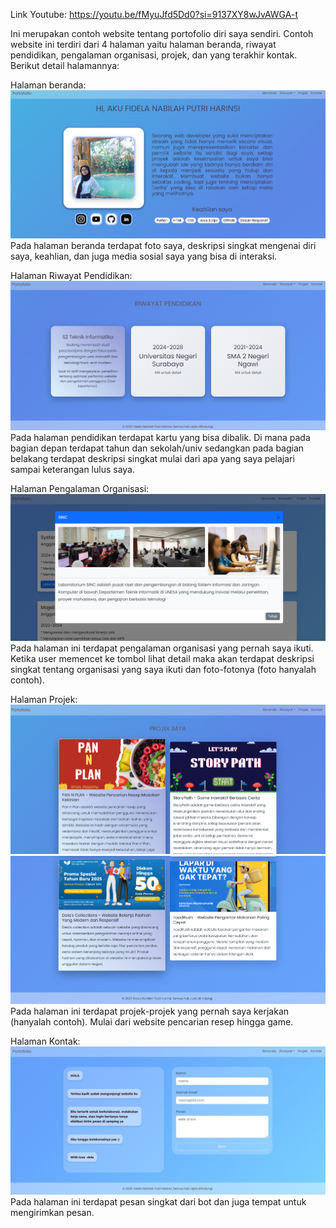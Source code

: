 Link Youtube: https://youtu.be/fMyuJfd5Dd0?si=9137XY8wJvAWGA-t

Ini merupakan contoh website tentang portofolio diri saya sendiri. Contoh website ini terdiri dari 4 halaman yaitu halaman beranda, riwayat pendidikan, pengalaman organisasi, projek, dan yang terakhir kontak. Berikut detail halamannya:

Halaman beranda:
![alt text](https://github.com/delaaa06/website-porto/blob/main/Tampilan%20Website/beranda.png)
Pada halaman beranda terdapat foto saya, deskripsi singkat mengenai diri saya, keahlian, dan juga media sosial saya yang bisa di interaksi.

Halaman Riwayat Pendidikan:
![alt text](https://github.com/delaaa06/website-porto/blob/main/Tampilan%20Website/riwayat%20pendidikan.png)
Pada halaman pendidikan terdapat kartu yang bisa dibalik. Di mana pada bagian depan terdapat tahun dan sekolah/univ sedangkan pada bagian belakang terdapat deskripsi singkat mulai dari apa yang saya pelajari sampai keterangan lulus saya. 

Halaman Pengalaman Organisasi:
![alt text](https://github.com/delaaa06/website-porto/blob/main/Tampilan%20Website/pengalaman%20organisasi.png)
Pada halaman ini terdapat pengalaman organisasi yang pernah saya ikuti. Ketika user memencet ke tombol lihat detail maka akan terdapat deskripsi singkat tentang organisasi yang saya ikuti dan foto-fotonya (foto hanyalah contoh).

Halaman Projek:
![alt text](https://github.com/delaaa06/website-porto/blob/main/Tampilan%20Website/projek.png)
![alt text](https://github.com/delaaa06/website-porto/blob/main/Tampilan%20Website/projek%20_2.png)
Pada halaman ini terdapat projek-projek yang pernah saya kerjakan (hanyalah contoh). Mulai dari website pencarian resep hingga game.

Halaman Kontak:
![alt text](https://github.com/delaaa06/website-porto/blob/main/Tampilan%20Website/kontak.png)
Pada halaman ini terdapat pesan singkat dari bot dan juga tempat untuk mengirimkan pesan. 
